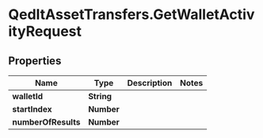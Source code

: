 # QedItAssetTransfers.GetWalletActivityRequest

## Properties
Name | Type | Description | Notes
------------ | ------------- | ------------- | -------------
**walletId** | **String** |  | 
**startIndex** | **Number** |  | 
**numberOfResults** | **Number** |  | 


